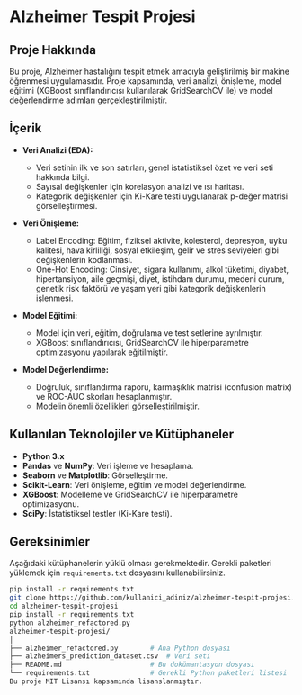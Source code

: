 # Alzheimer Tespit Projesi

## Proje Hakkında
Bu proje, Alzheimer hastalığını tespit etmek amacıyla geliştirilmiş bir makine öğrenmesi uygulamasıdır. Proje kapsamında, veri analizi, önişleme, model eğitimi (XGBoost sınıflandırıcısı kullanılarak GridSearchCV ile) ve model değerlendirme adımları gerçekleştirilmiştir.

## İçerik
- **Veri Analizi (EDA):**
  - Veri setinin ilk ve son satırları, genel istatistiksel özet ve veri seti hakkında bilgi.
  - Sayısal değişkenler için korelasyon analizi ve ısı haritası.
  - Kategorik değişkenler için Ki-Kare testi uygulanarak p-değer matrisi görselleştirmesi.
  
- **Veri Önişleme:**
  - Label Encoding: Eğitim, fiziksel aktivite, kolesterol, depresyon, uyku kalitesi, hava kirliliği, sosyal etkileşim, gelir ve stres seviyeleri gibi değişkenlerin kodlanması.
  - One-Hot Encoding: Cinsiyet, sigara kullanımı, alkol tüketimi, diyabet, hipertansiyon, aile geçmişi, diyet, istihdam durumu, medeni durum, genetik risk faktörü ve yaşam yeri gibi kategorik değişkenlerin işlenmesi.

- **Model Eğitimi:**
  - Model için veri, eğitim, doğrulama ve test setlerine ayrılmıştır.
  - XGBoost sınıflandırıcısı, GridSearchCV ile hiperparametre optimizasyonu yapılarak eğitilmiştir.
  
- **Model Değerlendirme:**
  - Doğruluk, sınıflandırma raporu, karmaşıklık matrisi (confusion matrix) ve ROC-AUC skorları hesaplanmıştır.
  - Modelin önemli özellikleri görselleştirilmiştir.

## Kullanılan Teknolojiler ve Kütüphaneler
- **Python 3.x**
- **Pandas** ve **NumPy**: Veri işleme ve hesaplama.
- **Seaborn** ve **Matplotlib**: Görselleştirme.
- **Scikit-Learn**: Veri önişleme, eğitim ve model değerlendirme.
- **XGBoost**: Modelleme ve GridSearchCV ile hiperparametre optimizasyonu.
- **SciPy**: İstatistiksel testler (Ki-Kare testi).

## Gereksinimler
Aşağıdaki kütüphanelerin yüklü olması gerekmektedir. Gerekli paketleri yüklemek için `requirements.txt` dosyasını kullanabilirsiniz.

```bash
pip install -r requirements.txt
git clone https://github.com/kullanici_adiniz/alzheimer-tespit-projesi.git
cd alzheimer-tespit-projesi
pip install -r requirements.txt
python alzheimer_refactored.py
alzheimer-tespit-projesi/
│
├── alzheimer_refactored.py        # Ana Python dosyası
├── alzheimers_prediction_dataset.csv  # Veri seti
├── README.md                      # Bu dokümantasyon dosyası
└── requirements.txt               # Gerekli Python paketleri listesi
Bu proje MIT Lisansı kapsamında lisanslanmıştır.
